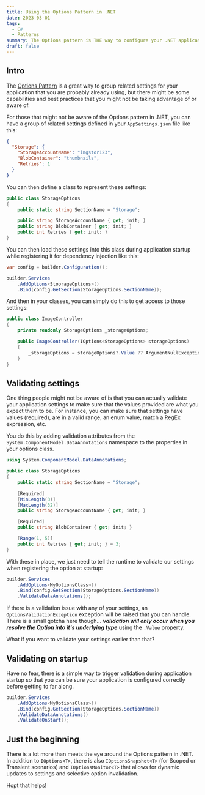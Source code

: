 ```yaml
---
title: Using the Options Pattern in .NET
date: 2023-03-01
tags:
  - C#
  - Patterns
summary: The Options pattern is THE way to configure your .NET applications.
draft: false
---
```


## Intro

The [Options Pattern](https://learn.microsoft.com/en-us/dotnet/core/extensions/options)
is a great way to group related settings for your application that you are probably
already using, but there might be some capabilities and best practices that you might
not be taking advantage of or aware of.

For those that might not be aware of the Options pattern in .NET, you can have a group
of related settings defined in your `AppSettings.json` file like this:

```json
{
  "Storage": {
    "StorageAccountName": "imgstor123",
    "BlobContainer": "thumbnails",
    "Retries": 1
  }
}
```

You can then define a class to represent these settings:

```csharp
public class StorageOptions
{
    public static string SectionName = "Storage";

    public string StorageAccountName { get; init; }
    public string BlobContainer { get; init; }
    public int Retries { get; init; }
}
```

You can then load these settings into this class during application startup while
registering it for dependency injection like this:

```csharp
var config = builder.Configuration();

builder.Services
    .AddOptions<StoprageOptions>()
    .Bind(config.GetSection(StorageOptions.SectionName));
```

And then in your classes, you can simply do this to get access to those settings:

```csharp
public class ImageController
{
    private readonly StorageOptions _storageOptions;

    public ImageController(IOptions<StorageOptions> storageOptions)
    {
        _storageOptions = storageOptions?.Value ?? ArgumentNullException.ThrowIfNull(storageOptions)
    }
}
```

## Validating settings

One thing people might not be aware of is that you can actually validate your
application settings to make sure that the values provided are what you expect them
to be. For instance, you can make sure that settings have values (required), are in a
valid range, an enum value, match a RegEx expression, etc.

You do this by adding validation attributes from the
`System.ComponentModel.DataAnnotations` namespace to the properties in your options
class.

```csharp {hl_lines=[1,7,8,9,12,15]}
using System.ComponentModel.DataAnnotations;

public class StorageOptions
{
	public static string SectionName = "Storage";

	[Required]
	[MinLength(3)]
	[MaxLength(32)]
	public string StorageAccountName { get; init; }

	[Required]
	public string BlobContainer { get; init; }

	[Range(1, 5)]
	public int Retries { get; init; } = 3;
}
```

With these in place, we just need to tell the runtime to validate our settings when
registering the option at startup:

```csharp {hl_lines=[6]}
builder.Services
    .AddOptions<MyOptionsClass>()
    .Bind(config.GetSection(StorageOptions.SectionName))
    .ValidateDataAnnotations();
```

If there is a validation issue with any of your settings, an `OptionsValidationException`
exception will be raised that you can handle. There is a small gotcha here though...
_**validation will only occur when you resolve the Option into it's underlying type**_
using the `.Value` property.

What if you want to validate your settings earlier than that?

## Validating on startup

Have no fear, there is a simple way to trigger validation during application
startup so that you can be sure your application is configured correctly before getting
to far along.

```csharp {hl_lines=[7]}
builder.Services
    .AddOptions<MyOptionsClass>()
    .Bind(config.GetSection(StorageOptions.SectionName))
    .ValidateDataAnnotations()
    .ValidateOnStart();
```

## Just the beginning

There is a lot more than meets the eye around the Options pattern in .NET. In addition
to `IOptions<T>`, there is also `IOptionsSnapshot<T>` (for Scoped or Transient
scenarios) and `IOptionsMonitor<T>` that allows for dynamic updates to settings and
selective option invalidation.

Hopt that helps!